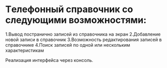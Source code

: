 # Tелефонный справочник со следующими возможностями:

1.Вывод постранично записей из справочника на экран
2.Добавление новой записи в справочник
3.Возможность редактирования записей в справочнике
4.Поиск записей по одной или нескольким характеристикам

 Реализация интерфейса через консоль.
